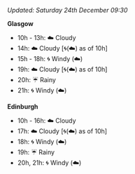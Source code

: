 *Updated: Saturday 24th December 09:30*

**Glasgow**

* 10h - 13h: :cloud: Cloudy
* 14h: :cloud: Cloudy [:cyclone:(:cloud:) as of 10h]
* 15h - 18h: :cyclone: Windy (:cloud:)
* 19h: :cloud: Cloudy [:cyclone:(:cloud:) as of 10h]
* 20h: :umbrella: Rainy
* 21h: :cyclone: Windy (:cloud:)

**Edinburgh**

* 10h - 16h: :cloud: Cloudy
* 17h: :cloud: Cloudy [:cyclone:(:cloud:) as of 10h]
* 18h: :cyclone: Windy (:cloud:)
* 19h: :umbrella: Rainy
* 20h, 21h: :cyclone: Windy (:cloud:)

